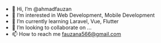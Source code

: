 - 👋 Hi, I’m @ahmadfauzan
- 👀 I’m interested in Web Development, Mobile Development
- 🌱 I’m currently learning Laravel, Vue, Flutter
- 💞️ I’m looking to collaborate on ...
- 📫 How to reach me fauzana566@gmail.com

<!---
ahmadfauzan/ahmadfauzan is a ✨ special ✨ repository because its `README.md` (this file) appears on your GitHub profile.
You can click the Preview link to take a look at your changes.
--->
